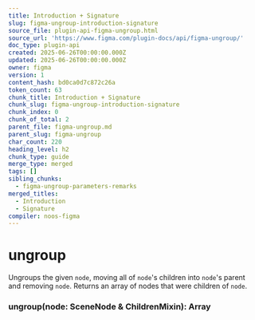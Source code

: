 ```yaml
---
title: Introduction + Signature
slug: figma-ungroup-introduction-signature
source_file: plugin-api-figma-ungroup.html
source_url: 'https://www.figma.com/plugin-docs/api/figma-ungroup/'
doc_type: plugin-api
created: 2025-06-26T00:00:00.000Z
updated: 2025-06-26T00:00:00.000Z
owner: figma
version: 1
content_hash: bd0ca0d7c872c26a
token_count: 63
chunk_title: Introduction + Signature
chunk_slug: figma-ungroup-introduction-signature
chunk_index: 0
chunk_of_total: 2
parent_file: figma-ungroup.md
parent_slug: figma-ungroup
char_count: 220
heading_level: h2
chunk_type: guide
merge_type: merged
tags: []
sibling_chunks:
  - figma-ungroup-parameters-remarks
merged_titles:
  - Introduction
  - Signature
compiler: noos-figma
---
```


# ungroup

Ungroups the given `node`, moving all of `node`'s children into `node`'s parent and removing `node`. Returns an array of nodes that were children of `node`.

### ungroup(node: SceneNode & ChildrenMixin): Array

